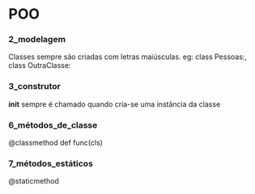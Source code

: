 # POO

### 2_modelagem
Classes sempre são criadas com letras maiúsculas.
eg: class Pessoas:, class OutraClasse:

### 3_construtor
__init__ sempre é chamado quando cria-se uma instância da classe

### 6_métodos_de_classe
@classmethod
def func(cls)

### 7_métodos_estáticos
@staticmethod